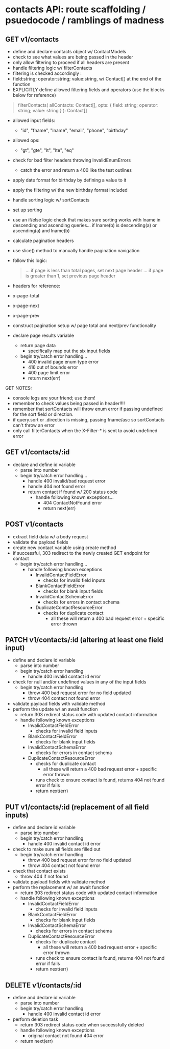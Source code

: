 # contacts API: route scaffolding / psuedocode / ramblings of madness

## GET v1/contacts

- define and declare contacts object w/ ContactModels
- check to see what values are being passed in the header
- only allow filtering to proceed if all headers are present
- handle filtering logic w/ filterContacts
- filtering is checked accordingly :
- field:string; operator:string; value:string, w/ Contact[] at the end of the function
- EXPLICITLY define allowed filtering fields and operators (use the blocks below for reference)

> filterContacts(
> allContacts: Contact[],
> opts: { field: string; operator: string; value: string }
> ): Contact[]

- allowed input fields:

  - "id", "fname", "lname", "email", "phone", "birthday"

- allowed ops:

  - "gt", "gte", "lt", "lte", "eq"

- check for bad filter headers throwing InvalidEnumErrors
  - catch the error and return a 400 like the test outlines
- apply date format for birthday by defining a value to it
- apply the filtering w/ the new birthday format included
- handle sorting logic w/ sortContacts
- set up sorting
- use an if/else logic check that makes sure sorting works with lname in descending and ascending queries... if lname(b) is descending(a) or ascending(a) and lname(b)
- calculate pagination headers
- use slice() method to manually handle pagination navigation

- follow this logic:

  > ... if page is less than total pages, set next page header
  > ... if page is greater than 1, set previous page header

- headers for reference:
- x-page-total
- x-page-next
- x-page-prev
- construct pagination setup w/ page total and next/prev functionality
- declare page results variable
  - return page data
    - specifically map out the six input fields
  - begin try/catch error handling...
    - 400 invalid page enum type error
    - 416 out of bounds error
    - 400 page limit error
    - return next(err)

GET NOTES:

- console logs are your friend; use them!
- remember to check values being passed in header!!!!
- remember that sortContacts will throw enum error if passing undefined for the sort field or direction.
- if query.sort or .direction is missing, passing fname/asc so sortContacts can't throw an error
- only call filterContacts when the X-Filter-\* is sent to avoid undefined error

## GET v1/contacts/:id

- declare and define id variable
  - parse into number
  - begin try/catch error handling...
    - handle 400 invalid/bad request error
    - handle 404 not found error
    - return contact if found w/ 200 status code
      - handle following known exceptions...
        - 404 ContactNotFound error
        - return next(err)

## POST v1/contacts

- extract field data w/ a body request
- validate the payload fields
- create new contact variable using create method
- if successful, 303 redirect to the newly created GET endpoint for contact
  - begin try/catch error handling...
    - handle following known exceptions
      - InvalidContactFieldError
        - checks for invalid field inputs
      - BlankContactFieldError
        - checks for blank input fields
      - InvalidContactSchemaError
        - checks for errors in contact schema
      - DuplicateContactResourceError
        - checks for duplicate contact
          - all these will return a 400 bad request error + specific error thrown

## PATCH v1/contacts/:id (altering at least one field input)

- define and declare id variable
  - parse into number
  - begin try/catch error handling
    - handle 400 invalid contact id error
- check for null and/or undefined values in any of the input fields
  - begin try/catch error handling
    - throw 400 bad request error for no field updated
    - throw 404 contact not found error
- validate payload fields with validate method
- perform the update w/ an await function
  - return 303 redirect status code with updated contact information
  - handle following known exceptions
    - InvalidContactFieldError
      - checks for invalid field inputs
    - BlankContactFieldError
      - checks for blank input fields
    - InvalidContactSchemaError
      - checks for errors in contact schema
    - DuplicateContactResourceError
      - checks for duplicate contact
        - all these will return a 400 bad request error + specific error thrown
      - runs check to ensure contact is found, returns 404 not found error if fails
      - return next(err)

## PUT v1/contacts/:id (replacement of all field inputs)

- define and declare id variable
  - parse into number
  - begin try/catch error handling
    - handle 400 invalid contact id error
- check to make sure all fields are filled out
  - begin try/catch error handling
    - throw 400 bad request error for no field updated
    - throw 404 contact not found error
- check that contact exists
  - throw 404 if not found
- validate payload fields with validate method
- perform the replacement w/ an await function
  - return 303 redirect status code with updated contact information
  - handle following known exceptions
    - InvalidContactFieldError
      - checks for invalid field inputs
    - BlankContactFieldError
      - checks for blank input fields
    - InvalidContactSchemaError
      - checks for errors in contact schema
    - DuplicateContactResourceError
      - checks for duplicate contact
        - all these will return a 400 bad request error + specific error thrown
      - runs check to ensure contact is found, returns 404 not found error if fails
      - return next(err)

## DELETE v1/contacts/:id

- define and declare id variable
  - parse into number
  - begin try/catch error handling
    - handle 400 invalid contact id error
- perform deletion task
  - return 303 redirect status code when successfully deleted
  - handle following known exceptions
    - original contact not found 404 error
  - return next(err)
